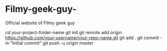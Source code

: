 # Filmy-geek-guy-
Official website of Filmy geek guy 

cd your-project-folder-name
git init
git remote add origin https://github.com/your-username/your-repo-name.git
git add .
git commit -m "Initial commit"
git push -u origin master

